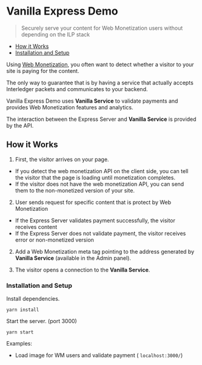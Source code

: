 # Vanilla Express Demo
> Securely serve your content for Web Monetization users without depending on the ILP stack

- [How it Works](#how-it-works)
- [Installation and Setup](#installation-and-setup)

Using [Web Monetization](https://github.com/interledger/rfcs/blob/master/0028-web-monetization/0028-web-monetization.md), you often want to detect whether a visitor to your site is paying for the content.
 
The only way to guarantee that is by having a service that actually accepts Interledger packets and communicates to your backend.

Vanilla Express Demo uses **Vanilla Service** to validate payments and provides Web Monetization features and analytics.

The interaction between the Express Server and **Vanilla Service** is provided by the API.

## How it Works

1. First, the visitor arrives on your page.
  - If you detect the web monetization API on the client side, you can tell the visitor that the page is loading until monetization completes.
  - If the visitor does not have the web monetization API, you can send them to the non-monetized version of your site.
  
2. User sends request for specific content that is protect by Web Monetization
  - If the Express Server validates payment successfully, the visitor receives content
  - If the Express Server does not validate payment, the visitor receives error or non-monetized version

2. Add a Web Monetization meta tag pointing to the address generated by **Vanilla Service** (available in the Admin panel).

3. The visitor opens a connection to the **Vanilla Service**.

### Installation and Setup

Install dependencies.

```shell
yarn install
```

Start the server. (port 3000)
```shell
yarn start
```

Examples: 
* Load image for WM users and validate payment ( `localhost:3000/`)
